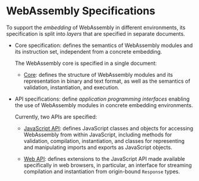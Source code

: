 # WebAssembly Specifications

To support the *embedding* of WebAssembly in different environments, its specification is split into *layers* that are specified in separate documents.

* Core specification: defines the semantics of WebAssembly modules and its instruction set, independent from a concrete embedding.

  The WebAssembly core is specified in a single document:

  * [Core](core/): defines the structure of WebAssembly modules and its representation in binary and text format, as well as the semantics of validation, instantiation, and execution.

* API specifications: define *application programming interfaces* enabling the use of WebAssembly modules in concrete embedding environments.

  Currently, two APIs are specified:

  * [JavaScript API](js-api/): defines JavaScript classes and objects for accessing WebAssembly from within JavaScript, including methods for validation, compilation, instantiation, and classes for representing and manipulating imports and exports as JavaScript objects.

  * [Web API](web-api/): defines extensions to the JavaScript API made available specifically in web browsers, in particular, an interface for streaming compilation and instantiation from origin-bound `Response` types.
